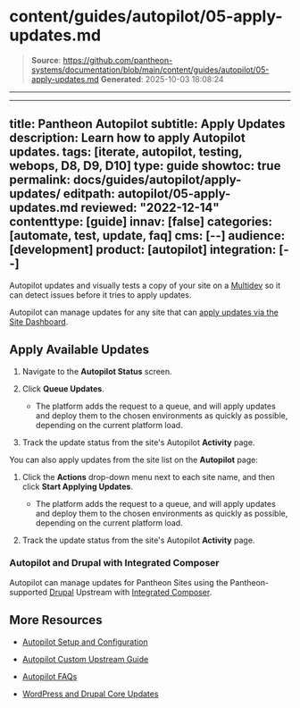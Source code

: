 # content/guides/autopilot/05-apply-updates.md

> **Source**: https://github.com/pantheon-systems/documentation/blob/main/content/guides/autopilot/05-apply-updates.md
> **Generated**: 2025-10-03 18:08:24

---

---
title: Pantheon Autopilot
subtitle: Apply Updates
description: Learn how to apply Autopilot updates.
tags: [iterate, autopilot, testing, webops, D8, D9, D10]
type: guide
showtoc: true
permalink: docs/guides/autopilot/apply-updates/
editpath: autopilot/05-apply-updates.md
reviewed: "2022-12-14"
contenttype: [guide]
innav: [false]
categories: [automate, test, update, faq]
cms: [--]
audience: [development]
product: [autopilot]
integration: [--]
---

Autopilot updates and visually tests a copy of your site on a [Multidev](/guides/multidev) so it can detect issues before it tries to apply updates.

Autopilot can manage updates for any site that can [apply updates via the Site Dashboard](/core-updates#apply-upstream-updates-via-the-site-dashboard).

## Apply Available Updates

1. Navigate to the **Autopilot Status** screen.

1. Click **Queue Updates**.

   - The platform adds the request to a queue, and will apply updates and deploy them to the chosen environments as quickly as possible, depending on the current platform load.

1. Track the update status from the site's Autopilot **Activity** page.

You can also apply updates from the site list on the **<Icon icon="robot"/> Autopilot** page:

1. Click the **Actions** <Icon icon="angleDown" /> drop-down menu next to each site name, and then click **Start Applying Updates**.

   - The platform adds the request to a queue, and will apply updates and deploy them to the chosen environments as quickly as possible, depending on the current platform load.

1. Track the update status from the site's Autopilot **Activity** page.

### Autopilot and Drupal with Integrated Composer

Autopilot can manage updates for Pantheon Sites using the Pantheon-supported [Drupal](/drupal) Upstream with [Integrated Composer](/guides/integrated-composer).

## More Resources

- [Autopilot Setup and Configuration](/guides/autopilot/enable-autopilot)

- [Autopilot Custom Upstream Guide](/guides/autopilot-custom-upstream)

- [Autopilot FAQs](/guides/autopilot/autopilot-faq)

- [WordPress and Drupal Core Updates](/core-updates)
